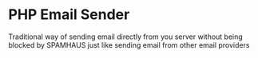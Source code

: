 # PHP Email Sender
 Traditional way of sending email directly from you server without being blocked by SPAMHAUS just like sending email from other email providers
